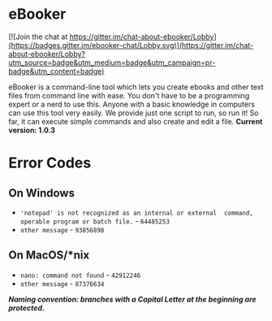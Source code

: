 # eBooker

[![Join the chat at https://gitter.im/chat-about-ebooker/Lobby](https://badges.gitter.im/ebooker-chat/Lobby.svg)](https://gitter.im/chat-about-ebooker/Lobby?utm_source=badge&utm_medium=badge&utm_campaign=pr-badge&utm_content=badge)

eBooker is a command-line tool which lets you create ebooks and other text files from command line with ease. You don't have to be a programming expert or a nerd to use this. Anyone with a basic knowledge in computers can use this tool very easily. We provide just one script to run, so run it! So far, it can execute simple commands and also create and edit a file.
**Current version: 1.0.3**

# Error Codes

## On Windows

* `'notepad' is not recognized as an internal or external  command, operable program or batch file.` - `64485253`
* `other message` - `93856898`

## On MacOS/\*nix

* `nano: command not found` - `42912246`
* `other message` - `87376634`

***Naming convention: branches with a Capital Letter at the beginning are protected.***
